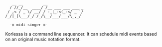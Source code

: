 ```
   __ __         __
  / //_/__  ____/ /__ ___ ___ ___ _
 / ,< / _ \/ __/ / -_|_-<(_-</ _ `/
/_/|_|\___/_/ /_/\__/___/___/\_,_/

  -= midi singer =-

```

Korlessa is a command line sequencer. It can schedule midi events based on an original music notation format.

